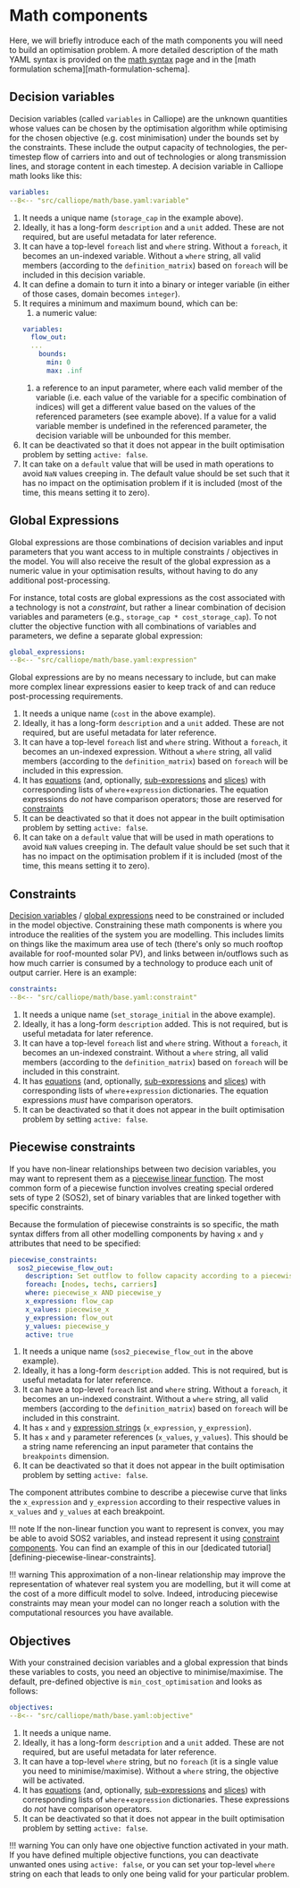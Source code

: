 
# Math components

Here, we will briefly introduce each of the math components you will need to build an optimisation problem.
A more detailed description of the math YAML syntax is provided on the [math syntax](syntax.md) page and in the [math formulation schema][math-formulation-schema].

## Decision variables

Decision variables (called `variables` in Calliope) are the unknown quantities whose values can be chosen by the optimisation algorithm while optimising for the chosen objective (e.g. cost minimisation) under the bounds set by the constraints.
These include the output capacity of technologies, the per-timestep flow of carriers into and out of technologies or along transmission lines, and storage content in each timestep.
A decision variable in Calliope math looks like this:

```yaml
variables:
--8<-- "src/calliope/math/base.yaml:variable"
```

1. It needs a unique name (`storage_cap` in the example above).
1. Ideally, it has a long-form `description` and a `unit` added.
These are not required, but are useful metadata for later reference.
1. It can have a top-level `foreach` list and `where` string.
Without a `foreach`, it becomes an un-indexed variable.
Without a `where` string, all valid members (according to the `definition_matrix`) based on `foreach` will be included in this decision variable.
1. It can define a domain to turn it into a binary or integer variable (in either of those cases, domain becomes `integer`).
1. It requires a minimum and maximum bound, which can be:
    1. a numeric value:
    ```yaml
    variables:
      flow_out:
      ...
        bounds:
          min: 0
          max: .inf
    ```
    1. a reference to an input parameter, where each valid member of the variable (i.e. each value of the variable for a specific combination of indices) will get a different value based on the values of the referenced parameters (see example above).
    If a value for a valid variable member is undefined in the referenced parameter, the decision variable will be unbounded for this member.
1. It can be deactivated so that it does not appear in the built optimisation problem by setting `active: false`.
1. It can take on a `default` value that will be used in math operations to avoid `NaN` values creeping in.
The default value should be set such that it has no impact on the optimisation problem if it is included (most of the time, this means setting it to zero).

## Global Expressions

Global expressions are those combinations of decision variables and input parameters that you want access to in multiple constraints / objectives in the model.
You will also receive the result of the global expression as a numeric value in your optimisation results, without having to do any additional post-processing.

For instance, total costs are global expressions as the cost associated with a technology is not a _constraint_, but rather a linear combination of decision variables and parameters (e.g., `storage_cap * cost_storage_cap`).
To not clutter the objective function with all combinations of variables and parameters, we define a separate global expression:

```yaml
global_expressions:
--8<-- "src/calliope/math/base.yaml:expression"
```

Global expressions are by no means necessary to include, but can make more complex linear expressions easier to keep track of and can reduce post-processing requirements.

1. It needs a unique name (`cost` in the above example).
1. Ideally, it has a long-form `description` and a `unit` added.
These are not required, but are useful metadata for later reference.
1. It can have a top-level `foreach` list and `where` string.
Without a `foreach`, it becomes an un-indexed expression.
Without a `where` string, all valid members (according to the `definition_matrix`) based on `foreach` will be included in this expression.
1. It has [equations](syntax.md#equations) (and, optionally, [sub-expressions](syntax.md#sub-expressions) and [slices](syntax.md#slices)) with corresponding lists of `where`+`expression` dictionaries.
The equation expressions do _not_ have comparison operators; those are reserved for [constraints](#constraints)
1. It can be deactivated so that it does not appear in the built optimisation problem by setting `active: false`.
1. It can take on a `default` value that will be used in math operations to avoid `NaN` values creeping in.
The default value should be set such that it has no impact on the optimisation problem if it is included (most of the time, this means setting it to zero).

## Constraints

[Decision variables](#decision-variables) / [global expressions](#global-expressions) need to be constrained or included in the model objective.
Constraining these math components is where you introduce the realities of the system you are modelling.
This includes limits on things like the maximum area use of tech (there's only so much rooftop available for roof-mounted solar PV), and links between in/outflows such as how much carrier is consumed by a technology to produce each unit of output carrier.
Here is an example:

```yaml
constraints:
--8<-- "src/calliope/math/base.yaml:constraint"
```

1. It needs a unique name (`set_storage_initial` in the above example).
1. Ideally, it has a long-form `description` added.
This is not required, but is useful metadata for later reference.
1. It can have a top-level `foreach` list and `where` string.
Without a `foreach`, it becomes an un-indexed constraint.
Without a `where` string, all valid members (according to the `definition_matrix`) based on `foreach` will be included in this constraint.
1. It has [equations](syntax.md#equations) (and, optionally, [sub-expressions](syntax.md#sub-expressions) and [slices](syntax.md#slices)) with corresponding lists of `where`+`expression` dictionaries.
The equation expressions _must_ have comparison operators.
1. It can be deactivated so that it does not appear in the built optimisation problem by setting `active: false`.

## Piecewise constraints

If you have non-linear relationships between two decision variables, you may want to represent them as a [piecewise linear function](https://en.wikipedia.org/wiki/Piecewise_linear_function).
The most common form of a piecewise function involves creating special ordered sets of type 2 (SOS2), set of binary variables that are linked together with specific constraints.

Because the formulation of piecewise constraints is so specific, the math syntax differs from all other modelling components by having `x` and `y` attributes that need to be specified:

```yaml
piecewise_constraints:
  sos2_piecewise_flow_out:
    description: Set outflow to follow capacity according to a piecewise curve.
    foreach: [nodes, techs, carriers]
    where: piecewise_x AND piecewise_y
    x_expression: flow_cap
    x_values: piecewise_x
    y_expression: flow_out
    y_values: piecewise_y
    active: true
```

1. It needs a unique name (`sos2_piecewise_flow_out` in the above example).
1. Ideally, it has a long-form `description` added.
This is not required, but is useful metadata for later reference.
1. It can have a top-level `foreach` list and `where` string.
Without a `foreach`, it becomes an un-indexed constraint.
Without a `where` string, all valid members (according to the `definition_matrix`) based on `foreach` will be included in this constraint.
1. It has `x` and `y` [expression strings](syntax.md#expression-strings) (`x_expression`, `y_expression`).
1. It has `x` and `y` parameter references (`x_values`, `y_values`).
This should be a string name referencing an input parameter that contains the `breakpoints` dimension.
1. It can be deactivated so that it does not appear in the built optimisation problem by setting `active: false`.

The component attributes combine to describe a piecewise curve that links the `x_expression` and `y_expression` according to their respective values in `x_values` and `y_values` at each breakpoint.

!!! note
    If the non-linear function you want to represent is convex, you may be able to avoid SOS2 variables, and instead represent it using [constraint components](#constraints).
    You can find an example of this in our [dedicated tutorial][defining-piecewise-linear-constraints].

!!! warning
    This approximation of a non-linear relationship may improve the representation of whatever real system you are modelling, but it will come at the cost of a more difficult model to solve.
    Indeed, introducing piecewise constraints may mean your model can no longer reach a solution with the computational resources you have available.

## Objectives

With your constrained decision variables and a global expression that binds these variables to costs, you need an objective to minimise/maximise. The default, pre-defined objective is `min_cost_optimisation` and looks as follows:

```yaml
objectives:
--8<-- "src/calliope/math/base.yaml:objective"
```

1. It needs a unique name.
1. Ideally, it has a long-form `description` and a `unit` added.
These are not required, but are useful metadata for later reference.
1. It can have a top-level `where` string, but no `foreach` (it is a single value you need to minimise/maximise).
Without a `where` string, the objective will be activated.
1. It has [equations](syntax.md#equations) (and, optionally, [sub-expressions](syntax.md#sub-expressions) and [slices](syntax.md#slices)) with corresponding lists of `where`+`expression` dictionaries.
These expressions do _not_ have comparison operators.
1. It can be deactivated so that it does not appear in the built optimisation problem by setting `active: false`.

!!! warning
    You can only have one objective function activated in your math.
    If you have defined multiple objective functions, you can deactivate unwanted ones using `active: false`, or you can set your top-level `where` string on each that leads to only one being valid for your particular problem.
